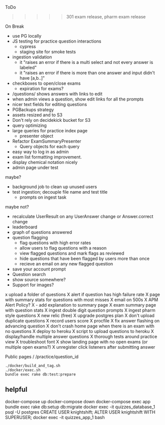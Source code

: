ToDo

>>>>> 301 exam release, pharm exam release

On Break
* use PG locally
* JS testing for practice question interactions
  * cypress
  * staging site for smoke tests
* ingestion validation
  * it "raises an error if there is a multi select and not every answer is labeled"
  * it "raises an error if there is more than one answer and input didn't have [a,b..]"
* checkboxes to open/close exams
  * expiration for exams?
* /questions/<id> shows answers with links to edit
* when admin views a question, show edit links for all the prompts
* nicer text fields for editing questions
* PGBackups strategy
* assets resized and to S3
* Don't rely on decidekick bucket for S3
* query optimizing
* large queries for practice index page
  * presenter object
* Refactor ExamSummaryPresenter
  * Query objects for each query
* easy way to log in as admin
* exam list formatting improvement.
* display chemical notation nicely
* admin page under test

maybe?
* background job to clean up unused users
* test ingestion; decouple file name and test title
  * prompts on ingest task

maybe not?
* recalculate UserResult on any UserAnswer change or Answer.correct change
* leaderboard
* graph of questions answered
* question flagging
  * flag questions with high error rates
  * allow users to flag questions with a reason
  * view flagged questions and mark flags as reviewed
  * hide questions that have been flagged by users more than once
  * recieve an email on any new flagged question
* save your account prompt
* Question search
* show source somewhere?
* Support for images?

x upload a folder of questions
X alert if question has high failure rate
X page with summary stats for questions with most misses
X email on 500s
X APM Alert Policy?
X - add explanation to summary page
X exam summary page with question stats
X ingest double digit question prompts
X ingest pharm style questions
X new relic (free)
X upgrade postgres plan
X don't upload duplicate questions
X record users score
X procfile
X fix answer flashing on advancing question
X don't crash home page when there is an exam with no questions
X deploy to heroku
X script to upload questions to heroku
X display/handle multiple answer questions
X thorough tests around practice view
X troubleshoot font
X show landing page with no open exams (or multiple open exams?)
X unregister click listeners after submitting answer
 
Public pages
/
/practice/question_id

```
./docker/build_and_tag.sh
./docker/exec.sh
bundle exec rake db:test:prepare
```

## helpful
docker-compose up
docker-compose down
docker-compose exec app bundle exec rake db:setup db:migrate
docker exec -it quizzes_database_1 psql -U postgres
	CREATE USER knightshift;
	ALTER USER knightshift WITH SUPERUSER;
docker exec -it quizzes_app_1 bash
